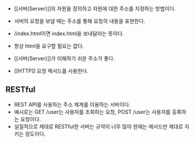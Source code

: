 - [[서버(Server)]]의 자원을 정의하고 자원에 대한 주소를 지정하는 방법이다.

- 서버의 요청을 보낼 때는 주소를 통해 요청의 내용을 표현한다.
- /index.html이면 index.html을 보내달라는 뜻이다.
- 항상 html을 요구할 필요는 없다.
- [[서버(Server)]]가 이해하기 쉬운 주소가 좋다.

- [[HTTP]] 요청 메서드를 사용한다.

## RESTful

- REST API를 사용하는 주소 체계를 이용하는 서버이다.
- 예시로는 GET /user는 사용자를 조회하는 요청, POST /user는 사용자를 등록하는 요청이다.
- 실질적으로 제대로 RESTful한 서버는 규약이 너무 많아 현재는 메서드만 제대로 지키는 정도이다.



